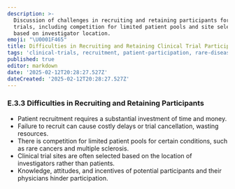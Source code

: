 ```yaml
---
description: >-
  Discussion of challenges in recruiting and retaining participants for clinical
  trials, including competition for limited patient pools and site selection
  based on investigator location.
emoji: "\U0001F465"
title: Difficulties in Recruiting and Retaining Clinical Trial Participants
tags: 'clinical-trials, recruitment, patient-participation, rare-diseases'
published: true
editor: markdown
date: '2025-02-12T20:28:27.527Z'
dateCreated: '2025-02-12T20:28:27.527Z'
---
```

### E.3.3 Difficulties in Recruiting and Retaining Participants

- Patient recruitment requires a substantial investment of time and money.
- Failure to recruit can cause costly delays or trial cancellation, wasting resources.
- There is competition for limited patient pools for certain conditions, such as rare cancers and multiple sclerosis.
- Clinical trial sites are often selected based on the location of investigators rather than patients.
- Knowledge, attitudes, and incentives of potential participants and their physicians hinder participation.

#
